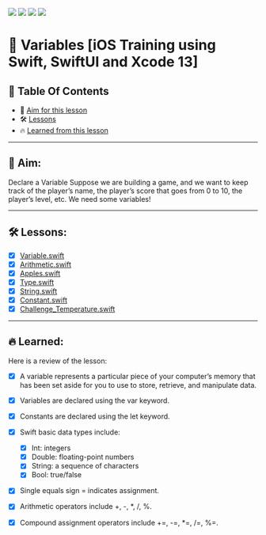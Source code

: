 <a href="https://github.com/Donard20" target="_blank"><img src="https://img.shields.io/badge/View-My%20Profile-informational?style=for-the-badge&logo=github"></a>   <a href="https://github.com/Donard20?tab=repositories" target="_blank"><img src="https://img.shields.io/badge/View-My%20Repositories-yellow?style=for-the-badge&logo=github"></a>   <a href="https://github.com/Donard20/learn-swift-codecademy" target="_blank"><img src="https://img.shields.io/badge/View-This%20Repository-green?style=for-the-badge&logo=github"></a>  <img src="https://img.shields.io/badge/View-LinkedIn-green?style=social&logo=linkedin"></a>

# 📜 Variables [iOS Training using Swift, SwiftUI and Xcode 13]
<p align="https://github.com/Donard20/learn-swift-codecademy/blob/main/IMG/variable%20types.gif" width=50% height=50%>

## 📖 Table Of Contents
* 🚀 [Aim for this lesson](#solutions)
* 🛠️ [Lessons](#lesson)
* 🔥 [Learned from this lesson](#aim)
<!-- * 🛠️ [Problem ](#problem-statement)
* 🚀 [Solutions](#solutions) -->

---
 ## 🚀 Aim:

Declare a Variable
Suppose we are building a game, and we want to keep track of the player’s name, the player’s score that goes from 0 to 10, the player’s level, etc. 
  We need some variables!
 
---


 ## 🛠️ Lessons:

- [x] [Variable.swift](https://github.com/Donard20/learn-swift-codecademy/blob/main/2-variables/Variable.swift)
- [x] [Arithmetic.swift](https://github.com/Donard20/learn-swift-codecademy/blob/main/2-variables/Arithmetic.swift)
- [x] [Apples.swift](https://github.com/Donard20/learn-swift-codecademy/blob/main/2-variables/Apples.swift)
- [x] [Type.swift](https://github.com/Donard20/learn-swift-codecademy/blob/main/2-variables/Type.swift)
- [x] [String.swift](https://github.com/Donard20/learn-swift-codecademy/blob/main/2-variables/String.swift)
- [x] [Constant.swift](https://github.com/Donard20/learn-swift-codecademy/blob/main/2-variables/Constant.swift)
- [x] [Challenge_Temperature.swift](https://github.com/Donard20/learn-swift-codecademy/blob/main/2-variables/Challenge_Temperature.swift)
 
---
 
## 🔥 Learned:

Here is a review of the lesson:

- [x] A variable represents a particular piece of your computer’s memory that has been set aside for you to use to store, retrieve, and manipulate data.
- [x] Variables are declared using the var keyword.
- [x] Constants are declared using the let keyword.
- [x] Swift basic data types include:
   - [x] Int: integers
   - [x] Double: floating-point numbers
   - [x] String: a sequence of characters
   - [x] Bool: true/false
- [x] Single equals sign = indicates assignment.
- [x] Arithmetic operators include +, -, *, /, %.
- [x] Compound assignment operators include +=, -=, *=, /=, %=.


